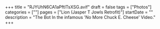 +++
title = "RJYUhN6CA1aPftITsXSG.avif"
draft = false
tags = ["Photos"]
categories = [""]
pages = ["Lion (Jasper T Jowls Retrofit)"]
startDate = ""
description = "The Bot In the infamous 'No More Chuck E. Cheese' Video."
+++
